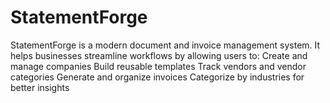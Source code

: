 # StatementForge
StatementForge is a modern document and invoice management system. It helps businesses streamline workflows by allowing users to:  Create and manage companies  Build reusable templates  Track vendors and vendor categories  Generate and organize invoices  Categorize by industries for better insights
